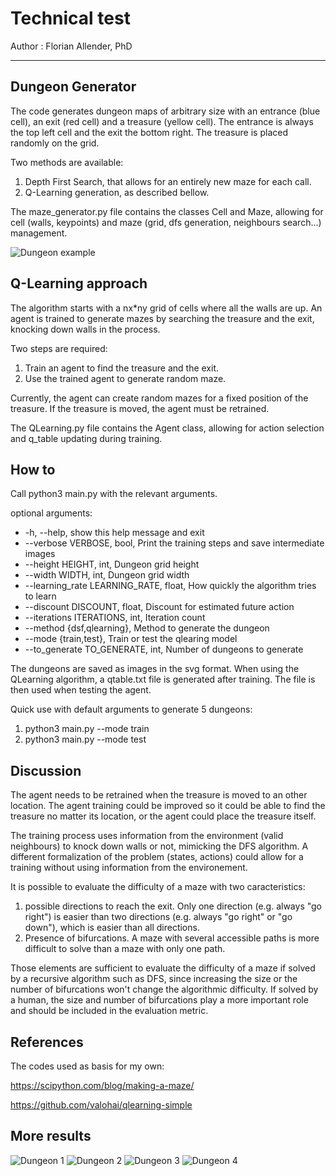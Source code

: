 # Technical test
Author : Florian Allender, PhD
***

## Dungeon Generator

The code generates dungeon maps of arbitrary size with an entrance (blue cell), an exit (red cell) and a treasure (yellow cell). The entrance is always the top left cell and the exit the bottom right. The treasure is placed randomly on the grid.

Two methods are available:
1. Depth First Search, that allows for an entirely new maze for each call.
2. Q-Learning generation, as described bellow.

The maze_generator.py file contains the classes Cell and Maze, allowing for cell (walls, keypoints) and maze (grid, dfs generation, neighbours search...) management.

![Dungeon example](https://github.com/AllFlorian/Imki_Project/blob/main/dungeon_test_0.svg)

## Q-Learning approach

The algorithm starts with a nx*ny grid of cells where all the walls are up.
An agent is trained to generate mazes by searching the treasure and the exit, knocking down walls in the process.

Two steps are required: 
1. Train an agent to find the treasure and the exit. 
2. Use the trained agent to generate random maze.

Currently, the agent can create random mazes for a fixed position of the treasure. If the treasure is moved, the agent must be retrained.

The QLearning.py file contains the Agent class, allowing for action selection and q_table updating during training.

## How to

Call python3 main.py with the relevant arguments.

optional arguments:
-  -h, --help,            show this help message and exit
-  --verbose VERBOSE, bool,     Print the training steps and save intermediate images
-  --height HEIGHT, int,       Dungeon grid height
-  --width WIDTH, int,         Dungeon grid width
-  --learning_rate LEARNING_RATE, float,
                        How quickly the algorithm tries to learn
-  --discount DISCOUNT, float,   Discount for estimated future action
-  --iterations ITERATIONS, int,
                        Iteration count
-  --method {dsf,qlearning},
                        Method to generate the dungeon
-  --mode {train,test},   Train or test the qlearing model
-  --to_generate TO_GENERATE, int,
                        Number of dungeons to generate
                        
The dungeons are saved as images in the svg format.
When using the QLearning algorithm, a qtable.txt file is generated after training. The file is then used when testing the agent.

Quick use with default arguments to generate 5 dungeons:
1. python3 main.py --mode train
2. python3 main.py --mode test

## Discussion

The agent needs to be retrained when the treasure is moved to an other location. The agent training could be improved so it could be able to find the treasure no matter its location, or the agent could place the treasure itself.

The training process uses information from the environment (valid neighbours) to knock down walls or not, mimicking the DFS algorithm. A different formalization of the problem (states, actions) could allow for a training without using information from the environement.

It is possible to evaluate the difficulty of a maze with two caracteristics:
1. possible directions to reach the exit. Only one direction (e.g. always "go right") is easier than two directions (e.g. always "go right" or "go down"), which is easier than all directions.
2. Presence of bifurcations. A maze with several accessible paths is more difficult to solve than a maze with only one path.

Those elements are sufficient to evaluate the difficulty of a maze if solved by a recursive algorithm such as DFS, since increasing the size or the number of bifurcations won't change the algorithmic difficulty. If solved by a human, the size and number of bifurcations play a more important role and should be included in the evaluation metric.

## References 

The codes used as basis for my own:

https://scipython.com/blog/making-a-maze/

https://github.com/valohai/qlearning-simple

## More results
![Dungeon 1](https://github.com/AllFlorian/Imki_Project/blob/main/dungeon_test_1.svg)
![Dungeon 2](https://github.com/AllFlorian/Imki_Project/blob/main/dungeon_test_2.svg)
![Dungeon 3](https://github.com/AllFlorian/Imki_Project/blob/main/dungeon_test_3.svg)
![Dungeon 4](https://github.com/AllFlorian/Imki_Project/blob/main/dungeon_test_4.svg)
